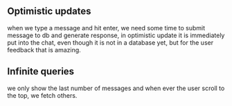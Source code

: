 ## Optimistic updates
when we type a message and hit enter, we need some time to submit message to db and generate response, in optimistic update it is immediately put into the chat, even though it is not in a database yet, but for the user feedback that is amazing.

## Infinite queries
we only show the last number of messages and when ever the user scroll to the top, we fetch others.

